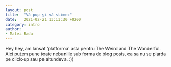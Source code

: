 ```yaml
---
layout: post
title:  "Vă pup și vă stimez"
date:   2021-02-21 13:11:30 +0200
category: intro
author:
- Matei Radu 
---
```

Hey hey, am lansat 'platforma' asta pentru The Weird and The Wonderful. Aici putem pune toate nebuniile sub forma de blog posts, ca sa nu se piarda pe click-up sau pe altundeva. :))
